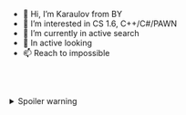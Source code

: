 - 👋 Hi, I’m Karaulov from BY
- 👀 I’m interested in CS 1.6, C++/C#/PAWN
- 🌱 I’m currently in active search
- 💞️ In active looking
- 📫 Reach to impossible


<br/><br/>


<details>
  <summary>Spoiler warning</summary>

- **🇧🇾** Полностью поддерживет идею проведения СВО **в на** украине для очистки от нацизма, бандеровщины и другой нечисти.
<details>
<summary>Spoiler warning</summary>

- Уверен что **RU** успешно проведет СВО и очистит земли от сил зла!

</details>
</details>

  
<!---
UnrealKaraulov/UnrealKaraulov is a ✨ special ✨ repository because its `README.md` (this file) appears on your GitHub profile.
You can click the Preview link to take a look at your changes.
--->
